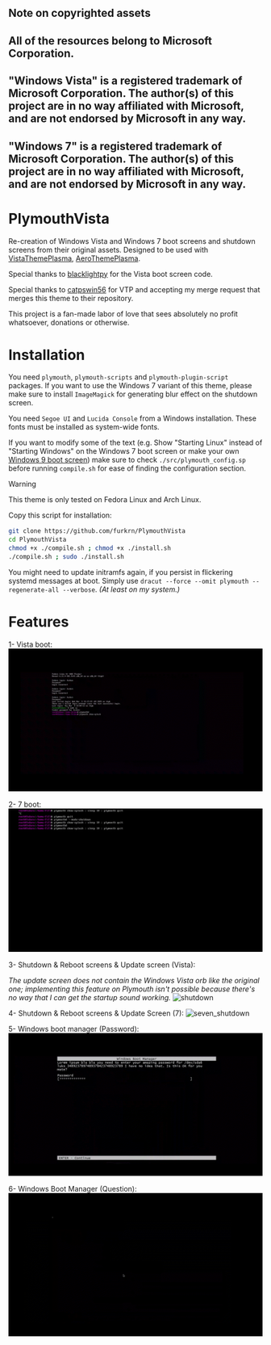 ## Note on copyrighted assets
## All of the resources belong to Microsoft Corporation.
## "Windows Vista" is a registered trademark of Microsoft Corporation. The author(s) of this project are in no way affiliated with Microsoft, and are not endorsed by Microsoft in any way.
## "Windows 7" is a registered trademark of Microsoft Corporation. The author(s) of this project are in no way affiliated with Microsoft, and are not endorsed by Microsoft in any way.

# PlymouthVista
Re-creation of Windows Vista and Windows 7 boot screens and shutdown screens from their original assets. Designed to be used with [VistaThemePlasma](https://gitgud.io/catpswin56/vistathemeplasma), [AeroThemePlasma](https://gitgud.io/wackyideas/AeroThemePlasma).

Special thanks to [blacklightpy](https://github.com/blacklightpy) for the Vista boot screen code.

Special thanks to [catpswin56](https://gitgud.io/catpswin56/vistathemeplasma) for VTP and accepting my merge request that merges this theme to their repository.

This project is a fan-made labor of love that sees absolutely no profit whatsoever, donations or otherwise.

# Installation

You need `plymouth`, `plymouth-scripts` and `plymouth-plugin-script` packages.
If you want to use the Windows 7 variant of this theme, please make sure to install `ImageMagick` for generating blur effect on the shutdown screen.

You need `Segoe UI` and `Lucida Console` from a Windows installation. These fonts must be installed as system-wide fonts.

If you want to modify some of the text (e.g. Show "Starting Linux" instead of "Starting Windows" on the Windows 7 boot screen or make your own [Windows 9 boot screen](https://crustywindo.ws/w/images/2/2a/Dilshad9-Boot.png)) make sure to check `./src/plymouth_config.sp` before running `compile.sh` for ease of finding the configuration section.

> [!WARNING]
> This theme is only tested on Fedora Linux and Arch Linux.

Copy this script for installation:
```sh
git clone https://github.com/furkrn/PlymouthVista
cd PlymouthVista
chmod +x ./compile.sh ; chmod +x ./install.sh
./compile.sh ; sudo ./install.sh
```

You might need to update initramfs again, if you persist in flickering systemd messages at boot. Simply use `dracut --force --omit plymouth --regenerate-all --verbose`. *(At least on my system.)*

# Features

1- Vista boot:
![boot](screenshots/boot.gif)

2- 7 boot:
![seven](screenshots/seven.gif)

3- Shutdown & Reboot screens & Update screen (Vista):

*The update screen does not contain the Windows Vista orb like the original one; implementing this feature on Plymouth isn't possible because there's no way that I can get the startup sound working.*
![shutdown](screenshots/shutdown.gif)

4- Shutdown & Reboot screens & Update Screen (7):
![seven_shutdown](screenshots/seven_shutdown.gif)

5- Windows boot manager (Password):
![password](screenshots/password.gif)

6- Windows Boot Manager (Question):
![question](screenshots/question.gif)
